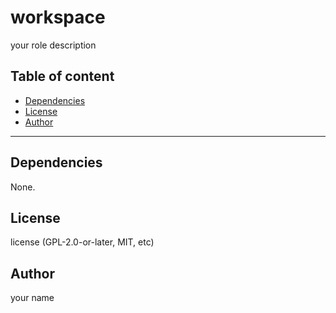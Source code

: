 # workspace

your role description

## Table of content

- [Dependencies](#dependencies)
- [License](#license)
- [Author](#author)

---



## Dependencies

None.

## License

license (GPL-2.0-or-later, MIT, etc)

## Author

your name
